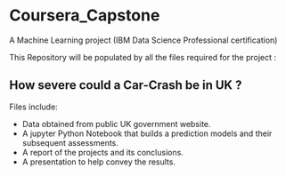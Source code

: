 # Coursera_Capstone
A Machine Learning project (IBM Data Science Professional certification)

This Repository will be populated by all the files required for the project :

## How severe could a Car-Crash be in UK ?

Files include:
- Data obtained from public UK government website. 
- A jupyter Python Notebook that builds a prediction models and their subsequent assessments.
- A report of the projects and its conclusions.
- A presentation to help convey the results.
